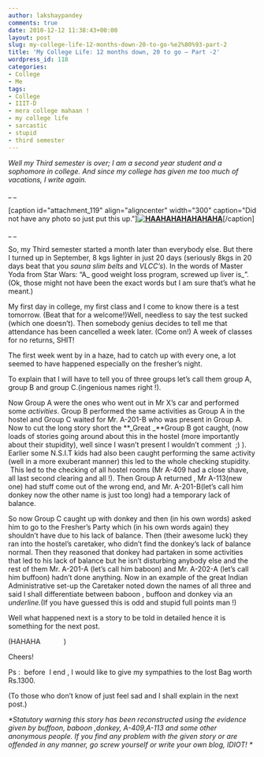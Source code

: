 ```yaml
---
author: lakshaypandey
comments: true
date: 2010-12-12 11:38:43+00:00
layout: post
slug: my-college-life-12-months-down-20-to-go-%e2%80%93-part-2
title: 'My College Life: 12 months down, 20 to go – Part -2'
wordpress_id: 118
categories:
- College
- Me
tags:
- College
- IIIT-D
- mera college mahaan !
- my college life
- sarcastic
- stupid
- third semester
---
```


_*Well my Third semester is over; I am a second year student and a sophomore in college. And since my college has given me too much of vacations, I write again.*_

_ _

[caption id="attachment_119" align="aligncenter" width="300" caption="Did not have any photo so just put this up."]__[![HAAHAHAHAHAHAHA](http://scarface09023.files.wordpress.com/2010/12/06092010105.jpg?w=300)](http://scarface09023.files.wordpress.com/2010/12/06092010105.jpg)__[/caption]

_ _

So, my Third semester started a month later than everybody else. But there I turned up in September, 8 kgs lighter in just 20 days (seriously 8kgs in 20 days beat that you _sauna slim belts_ and _VLCC’s_). In the words of Master Yoda from Star Wars: “A_ good weight loss program, screwed up liver is_”. (Ok, those might not have been the exact words but I am sure that’s what he meant.)

My first day in college, my first class and I come to know there is a test tomorrow. (Beat that for a welcome!)Well, needless to say the test sucked (which one doesn’t). Then somebody genius decides to tell me that attendance has been cancelled a week later. (Come on!) A week of classes for no returns, SHIT!

The first week went by in a haze, had to catch up with every one, a lot seemed to have happened especially on the fresher’s night.

To explain that I will have to tell you of three groups let’s call them group A, group B and group C.(ingenious names right !).

Now Group A were the ones who went out in Mr X’s car and performed some _activities_. Group B performed the same activities as Group A in the hostel and Group C waited for Mr. A-201-B who was present in Group A. Now to cut the long story short the **_Great _**Group B got caught, (now loads of stories going around about this in the hostel (more importantly about their stupidity), well since I wasn’t present I wouldn’t comment  ;) ). Earlier some N.S.I.T kids had also been caught performing the same activity (well in a more exuberant manner) this led to the whole checking stupidity.  This led to the checking of all hostel rooms (Mr A-409 had a close shave, all last second clearing and all !). Then Group A returned , Mr A-113(new one) had stuff come out of the wrong end, and Mr. A-201-B(let’s call him donkey now the other name is just too long) had a temporary lack of balance.

So now Group C caught up with donkey and then (in his own words) asked him to go to the Fresher’s Party which (in his own words again) they shouldn’t have due to his lack of balance. Then (their awesome luck) they ran into the hostel’s caretaker, who didn’t find the donkey’s lack of balance normal. Then they reasoned that donkey had partaken in some activities that led to his lack of balance but he isn’t disturbing anybody else and the rest of them Mr. A-201-A (let’s call him baboon) and Mr. A-202-A (let’s call him buffoon) hadn’t done anything. Now in an example of the great Indian Administrative set-up the Caretaker noted down the names of all three and said I shall differentiate between baboon , buffoon and donkey via an _underline._(If you have guessed this is odd and stupid full points man !)

Well what happened next is a story to be told in detailed hence it is something for the next post.

(HAHAHA            )

Cheers!

Ps :  before  I end , I would like to give my sympathies to the lost Bag worth Rs.1300.

(To those who don’t know of just feel sad and I shall explain in the next post.)

_*Statutory warning this story has been reconstructed using the evidence given by buffoon, baboon ,donkey, A-409,A-113 and some other anonymous people. If you find any problem with the given story or are offended in any manner, go screw yourself or write your own blog, IDIOT! *_
